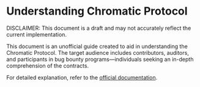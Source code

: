 # Understanding Chromatic Protocol

DISCLAIMER:
This document is a draft and may not accurately reflect the current implementation.

This document is an unofficial guide created to aid in understanding the Chromatic Protocol. The target audience includes contributors, auditors, and participants in bug bounty programs—individuals seeking an in-depth comprehension of the contracts.

For detailed explanation, refer to the [official documentation](https://chromatic.gitbook.io/docs/overview/introduction).

